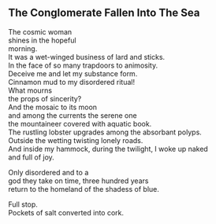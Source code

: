 The Conglomerate Fallen Into The Sea
------------------------------------
The cosmic woman  
shines in the hopeful  
morning.  
It was a wet-winged business of lard and sticks.  
In the face of so many trapdoors to animosity.  
Deceive me and let my substance form.  
Cinnamon mud to my disordered ritual!  
What mourns  
the props of sincerity?  
And the mosaic to its moon  
and among the currents the serene one  
the mountaineer covered with aquatic book.  
The rustling lobster upgrades among the absorbant polyps.  
Outside the wetting twisting lonely roads.  
And inside my hammock, during the twilight, I woke up naked  
and full of joy.  
  
Only disordered and to a  
god they take on time, three hundred years  
return to the homeland of the shadess of blue.  
  
Full stop.  
Pockets of salt converted into cork.  
